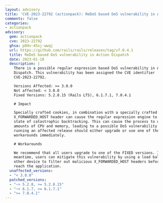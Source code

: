```yaml
---
layout: advisory
title: 'CVE-2023-22792 (actionpack): ReDoS based DoS vulnerability in Action Dispatch'
comments: false
categories:
- actionpack
advisory:
  gem: actionpack
  cve: 2023-22792
  ghsa: p84v-45xj-wwqj
  url: https://github.com/rails/rails/releases/tag/v7.0.4.1
  title: ReDoS based DoS vulnerability in Action Dispatch
  date: 2023-01-18
  description: |
    There is a possible regular expression based DoS vulnerability in Action
    Dispatch. This vulnerability has been assigned the CVE identifier
    CVE-2023-22792.

    Versions Affected: >= 3.0.0
    Not affected: < 3.0.0
    Fixed Versions: 5.2.8.15 (Rails LTS), 6.1.7.1, 7.0.4.1

    # Impact

    Specially crafted cookies, in combination with a specially crafted
    X_FORWARDED_HOST header can cause the regular expression engine to enter a
    state of catastrophic backtracking. This can cause the process to use large
    amounts of CPU and memory, leading to a possible DoS vulnerability All users
    running an affected release should either upgrade or use one of the
    workarounds immediately.

    # Workarounds

    We recommend that all users upgrade to one of the FIXED versions. In the
    meantime, users can mitigate this vulnerability by using a load balancer or
    other device to filter out malicious X_FORWARDED_HOST headers before they
    reach the application.
  unaffected_versions:
  - "< 3.0.0"
  patched_versions:
  - "~> 5.2.8, >= 5.2.8.15"
  - "~> 6.1.7, >= 6.1.7.1"
  - ">= 7.0.4.1"
---
```

